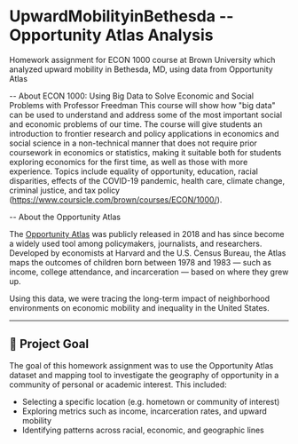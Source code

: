 # UpwardMobilityinBethesda -- Opportunity Atlas Analysis
Homework assignment for ECON 1000 course at Brown University which analyzed upward mobility in Bethesda, MD, using data from Opportunity Atlas

--
About ECON 1000: Using Big Data to Solve Economic and Social Problems with Professor Freedman
This course will show how "big data" can be used to understand and address some of the most important social and economic problems of our time. The course will give students an introduction to frontier research and policy applications in economics and social science in a non-technical manner that does not require prior coursework in economics or statistics, making it suitable both for students exploring economics for the first time, as well as those with more experience. Topics include equality of opportunity, education, racial disparities, effects of the COVID-19 pandemic, health care, climate change, criminal justice, and tax policy (https://www.coursicle.com/brown/courses/ECON/1000/).

--
About the Opportunity Atlas

The [Opportunity Atlas](https://opportunityatlas.org/) was publicly released in 2018 and has since become a widely used tool among policymakers, journalists, and researchers. Developed by economists at Harvard and the U.S. Census Bureau, the Atlas maps the outcomes of children born between 1978 and 1983 — such as income, college attendance, and incarceration — based on where they grew up. 

Using this data, we were tracing the long-term impact of neighborhood environments on economic mobility and inequality in the United States.

---

## 🎯 Project Goal

The goal of this homework assignment was to use the Opportunity Atlas dataset and mapping tool to investigate the geography of opportunity in a community of personal or academic interest. This included:

- Selecting a specific location (e.g. hometown or community of interest)
- Exploring metrics such as income, incarceration rates, and upward mobility
- Identifying patterns across racial, economic, and geographic lines
